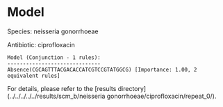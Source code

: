 
# Model

Species: neisseria gonorrhoeae

Antibiotic: ciprofloxacin

```
Model (Conjunction - 1 rules):
------------------------------
Absence(CGCAGTTTACGACACCATCGTCCGTATGGCG) [Importance: 1.00, 2 equivalent rules]

```

For details, please refer to the [results directory](../../../../../results/scm_b/neisseria gonorrhoeae/ciprofloxacin/repeat_0/).

